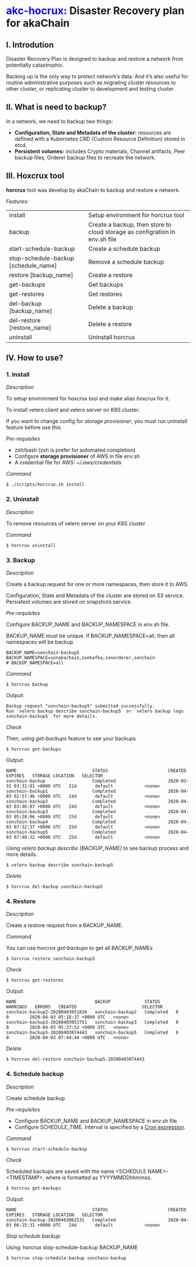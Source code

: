 

<h1><span style="color: blue">akc-hocrux:</span> Disaster Recovery plan for akaChain</h1>

<h2>I. Introdution</h2>

Disaster Recovery Plan is designed to backup and restore a network from potentially catastrophic.

Backing up is the only way to protect network’s data. And it’s also useful for routine administrative purposes such as migrating cluster resources to other cluster, or replicating cluster to development and testing cluster

<h2>II. What is need to backup?</h2>

In a network, we need to backup two things:
- __Configuration, State and Metadata of the cluster:__ resources are defined with a Kubernetes CRD (Custom Resource Definition) stored in etcd.
- __Persistent volumes:__ includes Crypto materials, Channel artifacts, Peer backup files, Orderer backup files to recreate the network.

<h2>III. Hoxcrux tool</h2>

__horcrux__ tool was develop by akaChain to backup and restore a network.

_Features:_
<table>
  <tr>
    <td>
      install
    </td>
    <td>
      Setup environment for horcrux tool
    </td>
  </tr>
  <tr>
    <td>
      backup
    </td>
    <td>
      Create a backup, then store to cloud storage as configration in env.sh file
    </td>
  </tr>
  <tr>
    <td>
      start-schedule-backup 
    </td>
    <td>
      Create a schedule backup
    </td>
  </tr>
  <tr>
    <td>
      stop-schedule-backup [schedule_name]
    </td>
    <td>
      Remove a schedule backup
    </td>
  </tr>
  <tr>
    <td>
      restore [backup_name]
    </td>
    <td>
      Create a restore
    </td>
  </tr>
  <tr>
    <td>
      get-backups
    </td>
    <td>
      Get backups
    </td>
  </tr>
  <tr>
    <td>
      get-restores
    </td>
    <td>
      Get restores
    </td>
  </tr>
  <tr>
    <td>
      del-backup [backup_name]
    </td>
    <td>
      Delete a backup
    </td>
  </tr>
  <tr>
    <td>
      del-restore [restore_name]
    </td>
    <td>
      Delete a restore
    </td>
  </tr>
  <tr>
    <td>
      uninstall
    </td>
    <td>
      Uninstall horcrux
    </td>
  </tr>
</table>

<h2>IV. How to use?</h2>

<h3>1. Install</h3>

_Description_

To setup environment for hoxcrux tool and make alias _hoxcrux_ for it.

To install velero client and velero server on K8S cluster.

If you want to change config for _storage provisioner_, you must run uninstall feature before use this.

_Pre-requisites_

- zsh/bash (zsh is prefer for automated completion)
- Configure __storage provisioner__ of AWS in file env.sh
- A credential file for AWS: _~/.aws/credentials_

_Command_

```
$ ./scripts/horcrux.sh install
```

<h3>2. Uninstall</h3>

_Description_

To remove resources of velero server on your K8S cluster

_Command_

```
$ horcrux uninstall
```

<h3>3. Backup</h3>

_Description_

Create a backup request for one or more namespaces, then store it to AWS.

Configuration, State and Metadata of the cluster are stored on S3 service.
Persistent volumes are stored on snapshots service.

_Pre-requisites_

Configure BACKUP_NAME and BACKUP_NAMESPACE in env.sh file.

BACKUP_NAME must be unique.
If BACKUP_NAMESPACE=all, then all namespaces will be backup.

```
BACKUP_NAME=sonchain-backup5
BACKUP_NAMESPACE=sonakachain,sonkafka,sonorderer,sonchain
# BACKUP_NAMESPACE=all
```

_Command_

```
$ horcrux backup
```

Output:

```
Backup request "sonchain-backup5" submitted successfully.
Run `velero backup describe sonchain-backup5` or `velero backup logs sonchain-backup5` for more details.
```

_Check_

Then, using _get-backups_ feature to see your backups

```
$ horcrux get-backups
```

Output:
```
NAME                             STATUS                       CREATED                         EXPIRES   STORAGE LOCATION   SELECTOR
sonchain-backup                  Completed                    2020-03-31 03:31:01 +0000 UTC   21d       default            <none>
sonchain-backup1                 Completed                    2020-04-03 02:57:46 +0000 UTC   24d       default            <none>
sonchain-backup2                 Completed                    2020-04-03 03:46:07 +0000 UTC   24d       default            <none>
sonchain-backup3                 Completed                    2020-04-03 05:28:06 +0000 UTC   25d       default            <none>
sonchain-backup4                 Completed                    2020-04-03 07:32:37 +0000 UTC   25d       default            <none>
sonchain-backup5                 Completed                    2020-04-03 07:40:32 +0000 UTC   25d       default            <none>
```

Using <i>velero backup describe [BACKUP_NAME]</i> to see backup process and more details.

```
$ velero backup describe sonchain-backup5
```

_Delete_

```
$ horcrux del-backup sonchain-backup5
```

<h3>4. Restore</h3>

_Description_

Create a restore request from a BACKUP_NAME.

_Command_

You can use _horcrux get-backups_ to get all BACKUP_NAMEs

```
$ horcrux restore sonchain-backup5
```

_Check_

```
$ horcrux get-restores
```

Output:
```
NAME                              BACKUP             STATUS      WARNINGS   ERRORS   CREATED                         SELECTOR
sonchain-backup2-20200403051836   sonchain-backup2   Completed   0          0        2020-04-03 05:18:37 +0000 UTC   <none>
sonchain-backup3-20200403053751   sonchain-backup3   Completed   0          0        2020-04-03 05:37:52 +0000 UTC   <none>
sonchain-backup5-20200403074443   sonchain-backup5   Completed   0          0        2020-04-03 07:44:44 +0000 UTC   <none>
```

_Delete_

```
$ horcrux del-restore sonchain-backup5-20200403074443
```

<h3>4. Schedule backup</h3>

_Description_

Create schedule backup

_Pre-requisites_

- Configure BACKUP_NAME and BACKUP_NAMESPACE in env.sh file.
- Configure SCHEDULE_TIME. Interval is specified by a [Cron expression](https://en.wikipedia.org/wiki/Cron).

_Command_

```
$ horcrux start-schedule-backup
```

_Check_

Scheduled backups are saved with the name \<SCHEDULE NAME>-\<TIMESTAMP>, where <TIMESTAMP> is formatted as YYYYMMDDhhmmss.

```
$ horcrux get-backups
```

Output:

```
NAME                             STATUS                       CREATED                         EXPIRES   STORAGE LOCATION   SELECTOR
sonchain-backup-20200403062531   Completed                    2020-04-03 06:25:31 +0000 UTC   24d       default            <none>
```

_Stop schedule backup_

Using: horcrux stop-schedule-backup BACKUP_NAME

```
$ horcrux stop-schedule-backup sonchain-backup
```